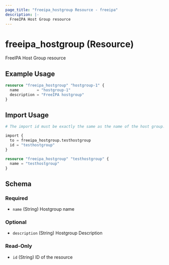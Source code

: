 ```yaml
---
page_title: "freeipa_hostgroup Resource - freeipa"
description: |-
  FreeIPA Host Group resource
---
```


# freeipa_hostgroup (Resource)

FreeIPA Host Group resource


## Example Usage

```terraform
resource "freeipa_hostgroup" "hostgroup-1" {
  name        = "hostgroup-1"
  description = "FreeIPA hostgroup"
}
```



## Import Usage

```terraform
# The import id must be exactly the same as the name of the host group.

import {
  to = freeipa_hostgroup.testhostgroup
  id = "testhostgroup"
}

resource "freeipa_hostgroup" "testhostgroup" {
  name = "testhostgroup"
}
```


<!-- schema generated by tfplugindocs -->
## Schema

### Required

- `name` (String) Hostgroup name

### Optional

- `description` (String) Hostgroup Description

### Read-Only

- `id` (String) ID of the resource
